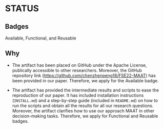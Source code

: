 # STATUS

## Badges

Available, Functional, and Reusable

## Why

* The artifact has been placed on GitHub under the Apache License, publically accessible to other researchers. Moreover, the GitHub repository link (https://github.com/chenzhenpeng18/FSE22-MAAT) has been provided in our paper. Therefore, we apply for the Available badge.

* The artifact has provided the intermediate results and scripts to ease the reproduction of our paper. It has included installation instructions (`INSTALL.md`) and a step-by-step guide (included in `README.md`) on how to run the scripts and obtain all the results for all our research questions. Moreover, the artifact clarifies how to use our approach MAAT in other decision-making tasks. Therefore, we apply for Functional and Reusable badges.
